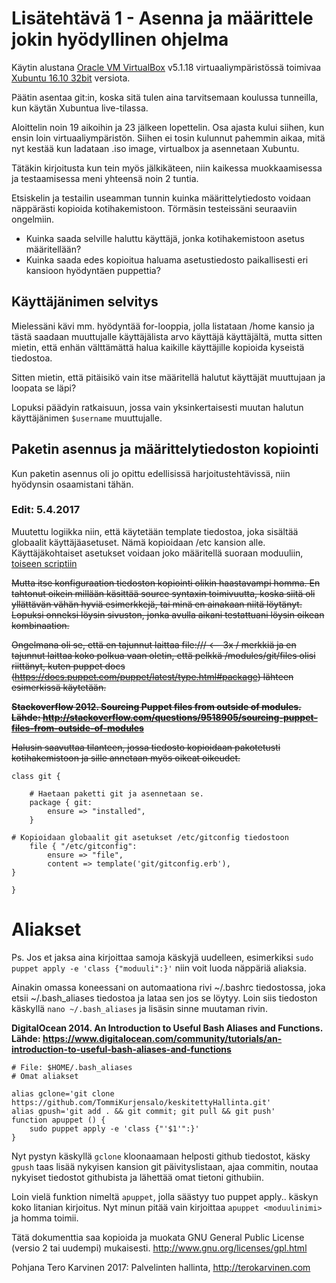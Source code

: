 # Lisätehtävä 1 - Asenna ja määrittele jokin hyödyllinen ohjelma

Käytin alustana [Oracle VM VirtualBox](https://www.virtualbox.org/) v5.1.18 virtuaaliympäristössä toimivaa [Xubuntu 16.10 32bit](http://se.archive.ubuntu.com/mirror/cdimage.ubuntu.com/xubuntu/releases/16.10/release/) versiota.

Päätin asentaa git:in, koska sitä tulen aina tarvitsemaan koulussa tunneilla, kun käytän Xubuntua live-tilassa.

Aloittelin noin 19 aikoihin ja 23 jälkeen lopettelin. Osa ajasta kului siihen, kun ensin loin virtuaaliympäristön. Siihen ei tosin kulunnut pahemmin aikaa, mitä nyt kestää kun ladataan .iso image, virtualbox ja asennetaan Xubuntu.

Tätäkin kirjoitusta kun tein myös jälkikäteen, niin kaikessa muokkaamisessa ja testaamisessa meni yhteensä noin 2 tuntia.

Etsiskelin ja testailin useamman tunnin kuinka määrittelytiedosto voidaan näppärästi kopioida kotihakemistoon. Törmäsin testeissäni seuraaviin ongelmiin.

- Kuinka saada selville haluttu käyttäjä, jonka kotihakemistoon asetus määritellään?
- Kuinka saada edes kopioitua haluama asetustiedosto paikallisesti eri kansioon hyödyntäen puppettia?

## Käyttäjänimen selvitys

Mielessäni kävi mm. hyödyntää for-looppia, jolla listataan /home kansio ja tästä saadaan muuttujalle käyttäjälista arvo käyttäjä käyttäjältä, mutta sitten mietin, että enhän välttämättä halua kaikille käyttäjille kopioida kyseistä tiedostoa.

Sitten mietin, että pitäisikö vain itse määritellä halutut käyttäjät muuttujaan ja loopata se läpi?

Lopuksi päädyin ratkaisuun, jossa vain yksinkertaisesti muutan halutun käyttäjänimen `$username` muuttujalle.

## Paketin asennus ja määrittelytiedoston kopiointi

Kun paketin asennus oli jo opittu edellisissä harjoitustehtävissä, niin hyödynsin osaamistani tähän.

### Edit: 5.4.2017

Muutettu logiikka niin, että käytetään template tiedostoa, joka sisältää globaalit käyttäjäasetuset. Nämä kopioidaan /etc kansion alle. Käyttäjäkohtaiset asetukset voidaan joko määritellä suoraan moduuliin, [toiseen scriptiin](https://raw.githubusercontent.com/TommiKurjensalo/keskitettyHallinta/master/doBase.sh)

~~Mutta itse konfiguraation tiedoston kopiointi olikin haastavampi homma. En tahtonut oikein millään käsittää source syntaxin toimivuutta, koska siitä oli yllättävän vähän hyviä esimerkkejä, tai minä en ainakaan niitä löytänyt. Lopuksi onneksi löysin sivuston, jonka avulla aikani testattuani löysin oikean kombinaation.~~

~~Ongelmana oli se, että en tajunnut laittaa file:/// <-- 3x / merkkiä ja en tajunnut laittaa koko polkua vaan oletin, että pelkkä /modules/git/files olisi riittänyt, kuten puppet docs (https://docs.puppet.com/puppet/latest/type.html#package) lähteen esimerkissä käytetään.~~

~~**Stackoverflow 2012. Sourcing Puppet files from outside of modules. Lähde: http://stackoverflow.com/questions/9518905/sourcing-puppet-files-from-outside-of-modules**~~

~~Halusin saavuttaa tilanteen, jossa tiedosto kopioidaan pakotetusti kotihakemistoon ja sille annetaan myös oikeat oikeudet.~~

```
class git {

	# Haetaan paketti git ja asennetaan se.
	package { git:
		ensure => "installed",
	}

# Kopioidaan globaalit git asetukset /etc/gitconfig tiedostoon
	file { "/etc/gitconfig":
		ensure => "file",
		content => template('git/gitconfig.erb'),
}

}
```

# Aliakset

Ps. Jos et jaksa aina kirjoittaa samoja käskyjä uudelleen, esimerkiksi `sudo puppet apply -e 'class {"moduuli":}'` niin voit luoda näppäriä aliaksia.

Ainakin omassa koneessani on automaationa rivi ~/.bashrc tiedostossa, joka etsii ~/.bash_aliases tiedostoa ja lataa sen jos se löytyy. Loin siis tiedoston käskyllä `nano ~/.bash_aliases` ja lisäsin sinne muutaman rivin.

**DigitalOcean 2014. An Introduction to Useful Bash Aliases and Functions. Lähde: https://www.digitalocean.com/community/tutorials/an-introduction-to-useful-bash-aliases-and-functions**

```
# File: $HOME/.bash_aliases
# Omat aliakset

alias gclone='git clone https://github.com/TommiKurjensalo/keskitettyHallinta.git'
alias gpush='git add . && git commit; git pull && git push'
function apuppet () {
	sudo puppet apply -e 'class {"'$1'":}' 
}
```

Nyt pystyn käskyllä `gclone` kloonaamaan helposti github tiedostot, käsky `gpush` taas lisää nykyisen kansion git päivityslistaan, ajaa commitin, noutaa nykyiset tiedostot githubista ja lähettää omat tietoni githubiin.

Loin vielä funktion nimeltä `apuppet`, jolla säästyy tuo puppet apply.. käskyn koko litanian kirjoitus. Nyt minun pitää vain kirjoittaa `apuppet <moduulinimi>` ja homma toimii.

Tätä dokumenttia saa kopioida ja muokata GNU General Public License (versio 2 tai uudempi) mukaisesti. http://www.gnu.org/licenses/gpl.html

Pohjana Tero Karvinen 2017: Palvelinten hallinta, http://terokarvinen.com

